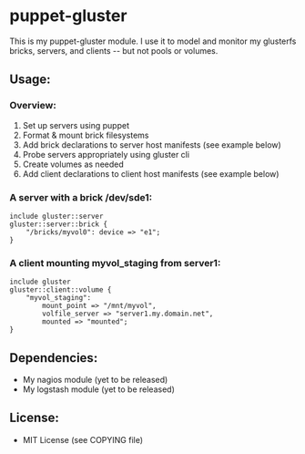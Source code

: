 # puppet-gluster

This is my puppet-gluster module.  I use it to model and monitor my glusterfs 
bricks, servers, and clients -- but not pools or volumes.

## Usage:

### Overview:

1. Set up servers using puppet
1. Format & mount brick filesystems
1. Add brick declarations to server host manifests (see example below)
1. Probe servers appropriately using gluster cli
1. Create volumes as needed
1. Add client declarations to client host manifests (see example below)

### A server with a brick /dev/sde1:

    include gluster::server
    gluster::server::brick {
        "/bricks/myvol0": device => "e1";
    }

### A client mounting myvol_staging from server1:

    include gluster
    gluster::client::volume {
        "myvol_staging":
            mount_point => "/mnt/myvol",
            volfile_server => "server1.my.domain.net",
            mounted => "mounted";
    }

## Dependencies:

- My nagios module (yet to be released)
- My logstash module (yet to be released)

## License:

- MIT License (see COPYING file)